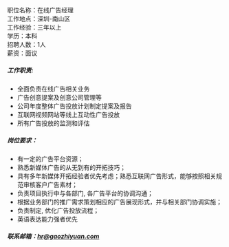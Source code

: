 职位名称：在线广告经理  
工作地点：深圳-南山区  
工作经验：三年以上  
学历：本科  
招聘人数：1人  
薪资：面议  

##### 工作职责:
+ 全面负责在线广告相关业务
+ 广告创意提案及创意公司管理等
+ 公司年度整体广告投放计划制定提案及报告
+ 互联网视频网站等线上互动性广告投放
+ 所有广告投放的监测和评估

##### 岗位要求：
+ 有一定的广告平台资源；
+ 熟悉新媒体广告的从无到有的开拓技巧；
+ 具有多年新媒体开拓经验者优先考虑；熟悉互联网广告形式，能够按照相关规范审核客户广告素材；
+ 负责项目执行中与各部门, 各广告平台的协调沟通；
+ 根据业务部门的推广需求策划相应的广告展现形式，并与相关部门协调实施；
+ 负责制定, 优化广告投放流程；
+ 英语表达能力强者优先

##### 联系邮箱：[hr@gaozhiyuan.com](mailto:hr@gaozhiyuan.com)